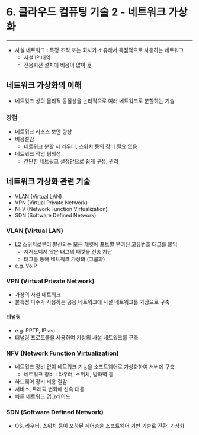 # 6. 클라우드 컴퓨팅 기술 2 - 네트워크 가상화

---

- 사설 네트워크 : 특정 조직 또는 회사가 소유해서 독점적으로 사용하는 네트워크
    - 사설 IP 대역
    - 전용회선 설치에 비용이 많이 듦

## 네트워크 가상화의 이해

- 네트워크 상의 물리적 동질성을 논리적으로 여러 네트워크로 분할하는 기술

### 장점

- 네트워크 리소스 보안 향상
- 비용절감
    - 네트워크 분할 시 라우터, 스위치 등의 장비 필요 없음
- 네트워크 작업 평의성
    - 간단한 네트워크 설정만으로 쉽게 구성, 관리

## 네트워크 가상화 관련 기술

- VLAN (Virtual LAN)
- VPN (Virtual Private Network)
- NFV (Network Function Virtualization)
- SDN (Software Defined Network)

### VLAN (Virtual LAN)

- L2 스위치로부터 발신되는 모든 패킷에 포트별 부여된 고유번호 태그를 붙임
    - 지저오디지 않은 태그의 패킷을 전송 차단
    - 태그를 통해 네트워크 가상화 (그룹화)
- e.g. VoIP

### VPN (Virtual Private Network)

- 가상의 사설 네트워크
- 불특정 다수가 사용하는 공용 네트워크에 사설 네트워크를 가상으로 구축

#### 터널링

- e.g. PPTP, IPsec
- 터널링 프로토콜을 사용하여 가상의 사설 네트워크를 구축

### NFV (Network Function Virtualization)

- 네트워크 장비 없이 네트워크 기능을 소프트웨어로 가상화하여 서버에 구축
    - 네트워크 장비 : 라우터, 스위치, 방화벽 등
- 하드웨어 장비 비용 절감
- 서비스, 트래픽 변화에 신속 대응
- 빠른 네트워크 업그레이드

### SDN (Software Defined Network)

- OS, 라우터, 스위치 등이 포하된 제어층을 소프트웨어 기반 기술로 전환, 가상화